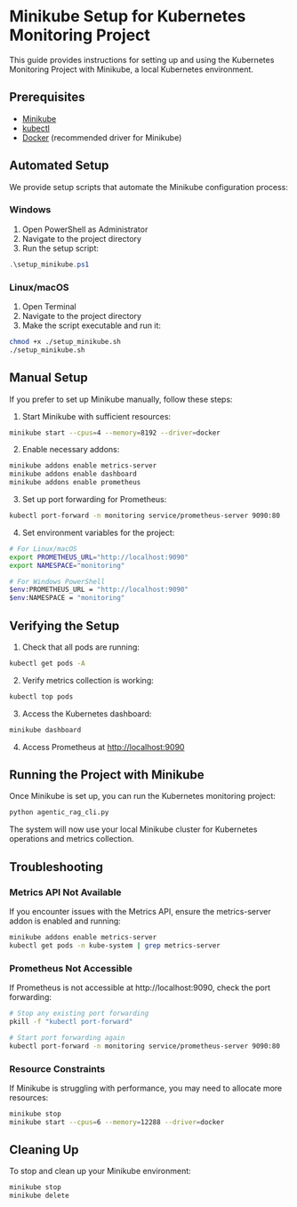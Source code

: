 # Minikube Setup for Kubernetes Monitoring Project

This guide provides instructions for setting up and using the Kubernetes Monitoring Project with Minikube, a local Kubernetes environment.

## Prerequisites

- [Minikube](https://minikube.sigs.k8s.io/docs/start/)
- [kubectl](https://kubernetes.io/docs/tasks/tools/)
- [Docker](https://www.docker.com/products/docker-desktop/) (recommended driver for Minikube)

## Automated Setup

We provide setup scripts that automate the Minikube configuration process:

### Windows

1. Open PowerShell as Administrator
2. Navigate to the project directory
3. Run the setup script:

```powershell
.\setup_minikube.ps1
```

### Linux/macOS

1. Open Terminal
2. Navigate to the project directory
3. Make the script executable and run it:

```bash
chmod +x ./setup_minikube.sh
./setup_minikube.sh
```

## Manual Setup

If you prefer to set up Minikube manually, follow these steps:

1. Start Minikube with sufficient resources:

```bash
minikube start --cpus=4 --memory=8192 --driver=docker
```

2. Enable necessary addons:

```bash
minikube addons enable metrics-server
minikube addons enable dashboard
minikube addons enable prometheus
```

3. Set up port forwarding for Prometheus:

```bash
kubectl port-forward -n monitoring service/prometheus-server 9090:80
```

4. Set environment variables for the project:

```bash
# For Linux/macOS
export PROMETHEUS_URL="http://localhost:9090"
export NAMESPACE="monitoring"

# For Windows PowerShell
$env:PROMETHEUS_URL = "http://localhost:9090"
$env:NAMESPACE = "monitoring"
```

## Verifying the Setup

1. Check that all pods are running:

```bash
kubectl get pods -A
```

2. Verify metrics collection is working:

```bash
kubectl top pods
```

3. Access the Kubernetes dashboard:

```bash
minikube dashboard
```

4. Access Prometheus at [http://localhost:9090](http://localhost:9090)

## Running the Project with Minikube

Once Minikube is set up, you can run the Kubernetes monitoring project:

```bash
python agentic_rag_cli.py
```

The system will now use your local Minikube cluster for Kubernetes operations and metrics collection.

## Troubleshooting

### Metrics API Not Available

If you encounter issues with the Metrics API, ensure the metrics-server addon is enabled and running:

```bash
minikube addons enable metrics-server
kubectl get pods -n kube-system | grep metrics-server
```

### Prometheus Not Accessible

If Prometheus is not accessible at http://localhost:9090, check the port forwarding:

```bash
# Stop any existing port forwarding
pkill -f "kubectl port-forward"

# Start port forwarding again
kubectl port-forward -n monitoring service/prometheus-server 9090:80
```

### Resource Constraints

If Minikube is struggling with performance, you may need to allocate more resources:

```bash
minikube stop
minikube start --cpus=6 --memory=12288 --driver=docker
```

## Cleaning Up

To stop and clean up your Minikube environment:

```bash
minikube stop
minikube delete
```